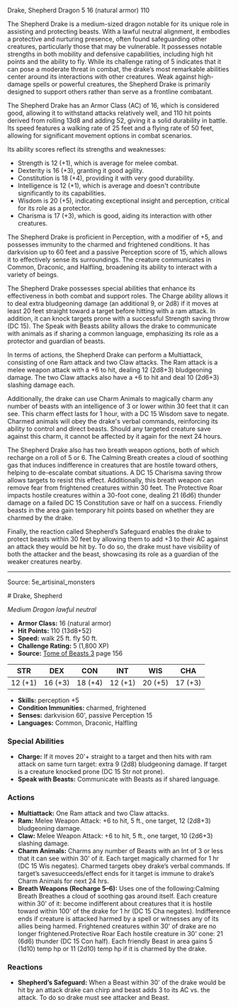 <MonsterName/>Drake, Shepherd</MonsterName>
<CreatureType/>Dragon</CreatureType>
<CR/>5</CR>
<AC/>16 (natural armor)</AC>
<HP/>110</HP>
<summary>The Shepherd Drake is a medium-sized dragon notable for its unique role in assisting and protecting beasts. With a lawful neutral alignment, it embodies a protective and nurturing presence, often found safeguarding other creatures, particularly those that may be vulnerable. It possesses notable strengths in both mobility and defensive capabilities, including high hit points and the ability to fly. While its challenge rating of 5 indicates that it can pose a moderate threat in combat, the drake’s most remarkable abilities center around its interactions with other creatures. Weak against high-damage spells or powerful creatures, the Shepherd Drake is primarily designed to support others rather than serve as a frontline combatant. </summary>

<detail>

The Shepherd Drake has an Armor Class (AC) of 16, which is considered good, allowing it to withstand attacks relatively well, and 110 hit points derived from rolling 13d8 and adding 52, giving it a solid durability in battle. Its speed features a walking rate of 25 feet and a flying rate of 50 feet, allowing for significant movement options in combat scenarios. 

Its ability scores reflect its strengths and weaknesses: 
- Strength is 12 (+1), which is average for melee combat.
- Dexterity is 16 (+3), granting it good agility.
- Constitution is 18 (+4), providing it with very good durability.
- Intelligence is 12 (+1), which is average and doesn't contribute significantly to its capabilities.
- Wisdom is 20 (+5), indicating exceptional insight and perception, critical for its role as a protector.
- Charisma is 17 (+3), which is good, aiding its interaction with other creatures.

The Shepherd Drake is proficient in Perception, with a modifier of +5, and possesses immunity to the charmed and frightened conditions. It has darkvision up to 60 feet and a passive Perception score of 15, which allows it to effectively sense its surroundings. The creature communicates in Common, Draconic, and Halfling, broadening its ability to interact with a variety of beings.

The Shepherd Drake possesses special abilities that enhance its effectiveness in both combat and support roles. The Charge ability allows it to deal extra bludgeoning damage (an additional 9, or 2d8) if it moves at least 20 feet straight toward a target before hitting with a ram attack. In addition, it can knock targets prone with a successful Strength saving throw (DC 15). The Speak with Beasts ability allows the drake to communicate with animals as if sharing a common language, emphasizing its role as a protector and guardian of beasts.

In terms of actions, the Shepherd Drake can perform a Multiattack, consisting of one Ram attack and two Claw attacks. The Ram attack is a melee weapon attack with a +6 to hit, dealing 12 (2d8+3) bludgeoning damage. The two Claw attacks also have a +6 to hit and deal 10 (2d6+3) slashing damage each. 

Additionally, the drake can use Charm Animals to magically charm any number of beasts with an intelligence of 3 or lower within 30 feet that it can see. This charm effect lasts for 1 hour, with a DC 15 Wisdom save to negate. Charmed animals will obey the drake's verbal commands, reinforcing its ability to control and direct beasts. Should any targeted creature save against this charm, it cannot be affected by it again for the next 24 hours.

The Shepherd Drake also has two breath weapon options, both of which recharge on a roll of 5 or 6. The Calming Breath creates a cloud of soothing gas that induces indifference in creatures that are hostile toward others, helping to de-escalate combat situations. A DC 15 Charisma saving throw allows targets to resist this effect. Additionally, this breath weapon can remove fear from frightened creatures within 30 feet. The Protective Roar impacts hostile creatures within a 30-foot cone, dealing 21 (6d6) thunder damage on a failed DC 15 Constitution save or half on a success. Friendly beasts in the area gain temporary hit points based on whether they are charmed by the drake.

Finally, the reaction called Shepherd’s Safeguard enables the drake to protect beasts within 30 feet by allowing them to add +3 to their AC against an attack they would be hit by. To do so, the drake must have visibility of both the attacker and the beast, showcasing its role as a guardian of the weaker creatures nearby.</detail>



---

Source: 5e_artisinal_monsters

<statblock>
# Drake, Shepherd

*Medium* *Dragon* *lawful neutral*

- **Armor Class:** 16 (natural armor)
- **Hit Points:** 110 (13d8+52)
- **Speed:** walk 25 ft. fly 50 ft.
- **Challenge Rating:** 5 (1,800 XP)
- **Source:** [Tome of Beasts 3](https://koboldpress.com/kpstore/product/tome-of-beasts-3-for-5th-edition/) page 156

| STR | DEX | CON | INT | WIS | CHA |
| --- | --- | --- | --- | --- | --- |
| 12 (+1) | 16 (+3) | 18 (+4) | 12 (+1) | 20 (+5) | 17 (+3) |

- **Skills:** perception +5
- **Condition Immunities:** charmed, frightened
- **Senses:** darkvision 60', passive Perception 15
- **Languages:** Common, Draconic, Halfling

### Special Abilities

- **Charge:** If it moves 20'+ straight to a target and then hits with ram attack on same turn target: extra 9 (2d8) bludgeoning damage. If target is a creature knocked prone (DC 15 Str not prone).
- **Speak with Beasts:** Communicate with Beasts as if shared language.

### Actions

- **Multiattack:** One Ram attack and two Claw attacks.
- **Ram:** Melee Weapon Attack: +6 to hit, 5 ft., one target, 12 (2d8+3) bludgeoning damage.
- **Claw:** Melee Weapon Attack: +6 to hit, 5 ft., one target, 10 (2d6+3) slashing damage.
- **Charm Animals:** Charms any number of Beasts with an Int of 3 or less that it can see within 30' of it. Each target magically charmed for 1 hr (DC 15 Wis negates). Charmed targets obey drake’s verbal commands. If target’s savesucceeds/effect ends for it target is immune to drake’s Charm Animals for next 24 hrs.
- **Breath Weapons (Recharge 5–6):** Uses one of the following:Calming Breath Breathes a cloud of soothing gas around itself. Each creature within 30' of it: become indifferent about creatures that it is hostile toward within 100' of the drake for 1 hr (DC 15 Cha negates). Indifference ends if creature is attacked harmed by a spell or witnesses any of its allies being harmed. Frightened creatures within 30' of drake are no longer frightened.Protective Roar Each hostile creature in 30' cone: 21 (6d6) thunder (DC 15 Con half). Each friendly Beast in area gains 5 (1d10) temp hp or 11 (2d10) temp hp if it is charmed by the drake.

### Reactions

- **Shepherd’s Safeguard:** When a Beast within 30' of the drake would be hit by an attack drake can chirp and beast adds 3 to its AC vs. the attack. To do so drake must see attacker and Beast.


</statblock>


